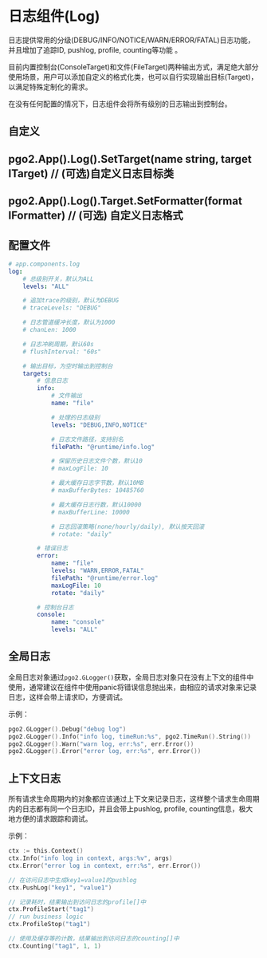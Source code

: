 # 日志组件(Log)

日志提供常用的分级(DEBUG/INFO/NOTICE/WARN/ERROR/FATAL)日志功能，并且增加了追踪ID, pushlog, profile, counting等功能 。

目前内置控制台(ConsoleTarget)和文件(FileTarget)两种输出方式，满足绝大部分使用场景，用户可以添加自定义的格式化类，也可以自行实现输出目标(Target)，以满足特殊定制化的需求。

在没有任何配置的情况下，日志组件会将所有级别的日志输出到控制台。

## 自定义
## pgo2.App().Log().SetTarget(name string, target ITarget) // (可选)自定义日志目标类

## pgo2.App().Log().Target.SetFormatter(format IFormatter) // (可选) 自定义日志格式

## 配置文件
```yaml
# app.components.log
log:
    # 总级别开关，默认为ALL
    levels: "ALL"

    # 追加trace的级别，默认为DEBUG
    # traceLevels: "DEBUG"

    # 日志管道缓冲长度，默认为1000
    # chanLen: 1000

    # 日志冲刷周期，默认60s
    # flushInterval: "60s"

    # 输出目标，为空时输出到控制台
    targets:
        # 信息日志
        info:
            # 文件输出
            name: "file"

            # 处理的日志级别
            levels: "DEBUG,INFO,NOTICE"

            # 日志文件路径，支持别名
            filePath: "@runtime/info.log"

            # 保留历史日志文件个数，默认10
            # maxLogFile: 10

            # 最大缓存日志字节数，默认10MB
            # maxBufferBytes: 10485760

            # 最大缓存日志行数，默认10000
            # maxBufferLine: 10000

            # 日志回滚策略(none/hourly/daily), 默认按天回滚
            # rotate: "daily"

        # 错误日志
        error:
            name: "file"
            levels: "WARN,ERROR,FATAL"
            filePath: "@runtime/error.log"
            maxLogFile: 10
            rotate: "daily"

        # 控制台日志
        console:
            name: "console"
            levels: "ALL"
```

## 全局日志

全局日志对象通过`pgo2.GLogger()`获取，全局日志对象只在没有上下文的组件中使用，通常建议在组件中使用panic将错误信息抛出来，由相应的请求对象来记录日志，这样会带上请求ID，方便调试。

示例：
```go
pgo2.GLogger().Debug("debug log")
pgo2.GLogger().Info("info log, timeRun:%s", pgo2.TimeRun().String())
pgo2.GLogger().Warn("warn log, err:%s", err.Error())
pgo2.GLogger().Error("error log, err:%s", err.Error())
```

## 上下文日志
所有请求生命周期内的对象都应该通过上下文来记录日志，这样整个请求生命周期内的日志都有同一个日志ID，并且会带上pushlog, profile, counting信息，极大地方便的请求跟踪和调试。

示例：
```go
ctx := this.Context()
ctx.Info("info log in context, args:%v", args)
ctx.Error("error log in context, err:%s", err.Error())

// 在访问日志中生成key1=value1的pushlog
ctx.PushLog("key1", "value1")

// 记录耗时，结果输出到访问日志的profile[]中
ctx.ProfileStart("tag1")
// run business logic
ctx.ProfileStop("tag1")

// 使用及缓存等的计数，结果输出到访问日志的counting[]中
ctx.Counting("tag1", 1, 1)
```
